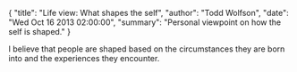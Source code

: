 {
  "title": "Life view: What shapes the self",
  "author": "Todd Wolfson",
  "date": "Wed Oct 16 2013 02:00:00",
  "summary": "Personal viewpoint on how the self is shaped."
}

I believe that people are shaped based on the circumstances they are born into and the experiences they encounter.
